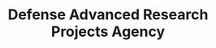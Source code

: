 ---
# This topic lives at
# https://digital.gov/topics/defense-advanced-research-projects-agency

# Topic Title
title: "Defense Advanced Research Projects Agency"

# description — keep it short and clear
# summary: ""

# Weight
weight: 1

# For more information on managing topics,
# see https://github.com/GSA/digitalgov.gov/wiki/topics
---